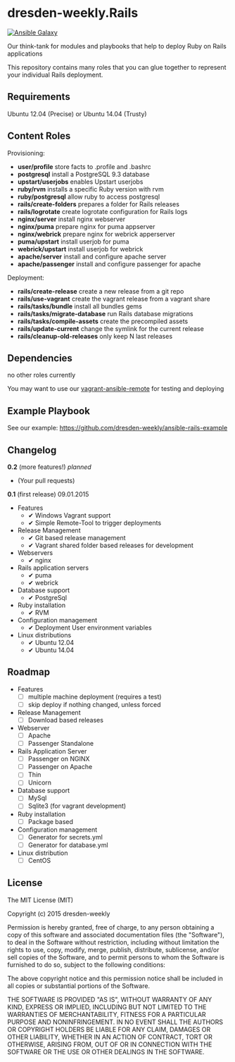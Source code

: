 dresden-weekly.Rails
====================
[![Ansible Galaxy](https://img.shields.io/badge/Ansible%20Galaxy-dresden--weekly.Rails-blue.svg)](https://galaxy.ansible.com/list#/roles/2108)

Our think-tank for modules and playbooks that help to deploy Ruby on Rails applications

This repository contains many roles that you can glue together to represent your individual Rails deployment.

Requirements
------------

Ubuntu 12.04 (Precise) or Ubuntu 14.04 (Trusty)

Content Roles
-------------

Provisioning:

* **user/profile** store facts to .profile and .bashrc 
* **postgresql** install a PostgreSQL 9.3 database
* **upstart/userjobs** enables Upstart userjobs
* **ruby/rvm** installs a specific Ruby version with rvm
* **ruby/postgresql** allow ruby to access postgresql
* **rails/create-folders** prepares a folder for Rails releases
* **rails/logrotate** create logrotate configuration for Rails logs
* **nginx/server** install nginx webserver
* **nginx/puma** prepare nginx for puma appserver
* **nginx/webrick** prepare nginx for webrick apperserver
* **puma/upstart** install userjob for puma
* **webrick/upstart** install userjob for webrick
* **apache/server** install and configure apache server
* **apache/passenger** install and configure passenger for apache

Deployment:

* **rails/create-release** create a new release from a git repo
* **rails/use-vagrant** create the vagrant release from a vagrant share
* **rails/tasks/bundle** install all bundles gems
* **rails/tasks/migrate-database** run Rails database migrations
* **rails/tasks/compile-assets** create the precompiled assets
* **rails/update-current** change the symlink for the current release
* **rails/cleanup-old-releases** only keep N last releases

Dependencies
------------

no other roles currently

You may want to use our [vagrant-ansible-remote](https://github.com/dresden-weekly/vagrant-ansible-remote) for testing and deploying

Example Playbook
----------------

See our example: https://github.com/dresden-weekly/ansible-rails-example

Changelog
---------

**0.2** (more features!) *planned*

* (Your pull requests)

**0.1** (first release) 09.01.2015

* Features
  * ✔ Windows Vagrant support
  * ✔ Simple Remote-Tool to trigger deployments
* Release Management
  * ✔ Git based release management
  * ✔ Vagrant shared folder based releases for development
* Webservers
  * ✔ nginx
* Rails application servers
  * ✔ puma
  * ✔ webrick
* Database support
  * ✔ PostgreSql
* Ruby installation
  * ✔ RVM
* Configuration management
  * ✔ Deployment User environment variables
* Linux distributions
  * ✔ Ubuntu 12.04
  * ✔ Ubuntu 14.04

Roadmap
-------

* Features
  * ☐ multiple machine deployment (requires a test)
  * ☐ skip deploy if nothing changed, unless forced 
* Release Management
  * ☐ Download based releases
* Webserver
  * ☐ Apache
  * ☐ Passenger Standalone
* Rails Application Server
  * ☐ Passenger on NGINX
  * ☐ Passenger on Apache
  * ☐ Thin
  * ☐ Unicorn
* Database support
  * ☐ MySql
  * ☐ Sqlite3 (for vagrant development)
* Ruby installation
  * ☐ Package based
* Configuration management
  * ☐ Generator for secrets.yml
  * ☐ Generator for database.yml
* Linux distribution
  * ☐ CentOS

License
-------

The MIT License (MIT)

Copyright (c) 2015 dresden-weekly

Permission is hereby granted, free of charge, to any person obtaining a copy
of this software and associated documentation files (the "Software"), to deal
in the Software without restriction, including without limitation the rights
to use, copy, modify, merge, publish, distribute, sublicense, and/or sell
copies of the Software, and to permit persons to whom the Software is
furnished to do so, subject to the following conditions:

The above copyright notice and this permission notice shall be included in all
copies or substantial portions of the Software.

THE SOFTWARE IS PROVIDED "AS IS", WITHOUT WARRANTY OF ANY KIND, EXPRESS OR
IMPLIED, INCLUDING BUT NOT LIMITED TO THE WARRANTIES OF MERCHANTABILITY,
FITNESS FOR A PARTICULAR PURPOSE AND NONINFRINGEMENT. IN NO EVENT SHALL THE
AUTHORS OR COPYRIGHT HOLDERS BE LIABLE FOR ANY CLAIM, DAMAGES OR OTHER
LIABILITY, WHETHER IN AN ACTION OF CONTRACT, TORT OR OTHERWISE, ARISING FROM,
OUT OF OR IN CONNECTION WITH THE SOFTWARE OR THE USE OR OTHER DEALINGS IN THE
SOFTWARE.
